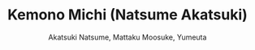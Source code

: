 --- 
slug: "kemono-michi-natsume-akatsuki"
title: "Kemono Michi (Natsume Akatsuki)"
publishdate: "2018-12-26"
src: "https://365manga.net/manga/kemono-michi-natsume-akatsuki"
author: "Akatsuki Natsume, Mattaku Moosuke, Yumeuta"
image: "https://data.365manga.net/images/thumbnails/32662-kemono-michi-natsume-akatsuki.jpg"
tags: ["Comedy","Ecchi","Fantasy","Shounen","Shounen ai","Slice of life"]
chapters: ["]
chapterlinks: ["]
description: ""
---